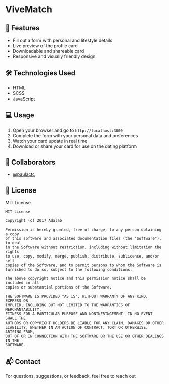# ViveMatch

## 🚀 Features

- Fill out a form with personal and lifestyle details
- Live preview of the profile card
- Downloadable and shareable card
- Responsive and visually friendly design

## 🛠️ Technologies Used

- HTML
- SCSS
- JavaScript

## 💻 Usage

1. Open your browser and go to `http://localhost:3000`
2. Complete the form with your personal data and preferences
3. Watch your card update in real time
4. Download or share your card for use on the dating platform

## 👥 Collaborators

- [@paulactc](https://github.com/paulactc)

## 📄 License

MIT License

```
MIT License

Copyright (c) 2017 Adalab

Permission is hereby granted, free of charge, to any person obtaining a copy
of this software and associated documentation files (the "Software"), to deal
in the Software without restriction, including without limitation the rights
to use, copy, modify, merge, publish, distribute, sublicense, and/or sell
copies of the Software, and to permit persons to whom the Software is
furnished to do so, subject to the following conditions:

The above copyright notice and this permission notice shall be included in all
copies or substantial portions of the Software.

THE SOFTWARE IS PROVIDED "AS IS", WITHOUT WARRANTY OF ANY KIND, EXPRESS OR
IMPLIED, INCLUDING BUT NOT LIMITED TO THE WARRANTIES OF MERCHANTABILITY,
FITNESS FOR A PARTICULAR PURPOSE AND NONINFRINGEMENT. IN NO EVENT SHALL THE
AUTHORS OR COPYRIGHT HOLDERS BE LIABLE FOR ANY CLAIM, DAMAGES OR OTHER
LIABILITY, WHETHER IN AN ACTION OF CONTRACT, TORT OR OTHERWISE, ARISING FROM,
OUT OF OR IN CONNECTION WITH THE SOFTWARE OR THE USE OR OTHER DEALINGS IN THE
SOFTWARE.
```

## 📬 Contact

For questions, suggestions, or feedback, feel free to reach out
